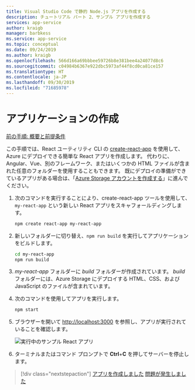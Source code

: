 ```yaml
---
title: Visual Studio Code で静的 Node.js アプリを作成する
description: チュートリアル パート 2、サンプル アプリを作成する
services: app-service
author: kraigb
manager: barbkess
ms.service: app-service
ms.topic: conceptual
ms.date: 09/24/2019
ms.author: kraigb
ms.openlocfilehash: 566d166a69bbbee59726b8e381bee4a24077d8c6
ms.sourcegitcommit: c04984b6367e922dbc5973af44f8cd0ca81ce157
ms.translationtype: HT
ms.contentlocale: ja-JP
ms.lasthandoff: 09/30/2019
ms.locfileid: "71685978"
---
```

# <a name="create-the-app"></a>アプリケーションの作成

[前の手順: 概要と前提条件](tutorial-vscode-static-website-node-01.md)

この手順では、React ユーティリティ CLI の [create-react-app](https://github.com/facebook/create-react-app) を使用して、Azure にデプロイできる簡単な React アプリを作成します。 代わりに、Angular、Vue、別のフレームワーク、またはいくつかの HTML ファイルが含まれた任意のフォルダーを使用することもできます。 既にデプロイの準備ができているアプリがある場合は、「[Azure Storage アカウントを作成する](tutorial-vscode-static-website-node-03.md)」に進んでください。

1. 次のコマンドを実行することにより、create-react-app ツールを使用して、`my-react-app` という新しい React アプリをスキャフォールディングします。

    ```bash
    npm create react-app my-react-app
    ```

1. 新しいフォルダーに切り替え、`npm run build` を実行してアプリケーションをビルドします。

    ```bash
    cd my-react-app
    npm run build
    ```

1. *my-react-app* フォルダーに *build* フォルダーが作成されています。 *build* フォルダーには、Azure Storage にデプロイする HTML、CSS、および JavaScript のファイルが含まれています。

1. 次のコマンドを使用してアプリを実行します。

    ```bash
    npm start
    ```

1. ブラウザーを開いて [http://localhost:3000](http://localhost:3000) を参照し、アプリが実行されていることを確認します。

    ![実行中のサンプル React アプリ](media/static-website/local-app.png)

1. ターミナルまたはコマンド プロンプトで **Ctrl**+**C** を押してサーバーを停止します。

> [!div class="nextstepaction"]
> [アプリを作成しました](tutorial-vscode-static-website-node-03.md) [問題が発生しました](https://www.research.net/r/PWZWZ52?tutorial=node-deployment-staticwebsite&step=create-app)

